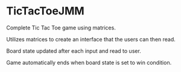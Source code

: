 # TicTacToeJMM
Complete Tic Tac Toe game using matrices.


Utilizes matrices to create an interface that the users can then read.

Board state updated after each input and read to user.

Game automatically ends when board state is set to win condition.

